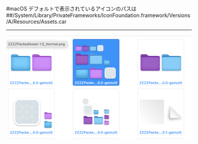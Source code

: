 #macOS デフォルトで表示されているアイコンのパスは  
##/System/Library/PrivateFrameworks/IconFoundation.framework/Versions/A/Resources/Assets.car  
 
---
<img src="https://raw.githubusercontent.com/force4u/AppleScript/main/Icns/DirIcon/images/IconFoundation.Assets.png">
